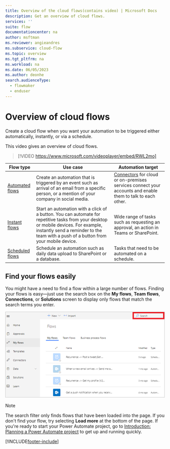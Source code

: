 ```yaml
---
title: Overview of the cloud flows(contains video) | Microsoft Docs
description: Get an overview of cloud flows.
services: ''
suite: flow
documentationcenter: na
author: msftman
ms.reviewer: angieandres
ms.subservice: cloud-flow
ms.topic: overview
ms.tgt_pltfrm: na
ms.workload: na
ms.date: 06/05/2023
ms.author: deonhe
search.audienceType: 
  - flowmaker
  - enduser
---
```

# Overview of cloud flows

Create a cloud flow when you want your automation to be triggered either automatically, instantly, or via a schedule.

This video gives an overview of cloud flows.

>[!VIDEO https://www.microsoft.com/videoplayer/embed/RWL2mo]

| **Flow type**     | **Use case**         | **Automation target**          |
|-------------------|----------------------|----------------------|
| [Automated flows](get-started-logic-flow.md)                 | Create an automation that is triggered by an event such as arrival of an email from a specific person, or a mention of your company in social media.| [Connectors](/connectors/) for cloud or on-premises services connect your accounts and enable them to talk to each other. |
| [Instant flows](./mobile/mobile-create-flow.md)              | Start an automation with a click of a button. You can automate for repetitive tasks from your desktop or mobile devices. For example, instantly send a reminder to the team with a push of a button from your mobile device.                      |     Wide range of tasks such as requesting an approval, an action in Teams or SharePoint.       |
| [Scheduled flows](run-scheduled-tasks.md)                    | Schedule an automation such as daily data upload to SharePoint or a database.             |Tasks that need to be automated on a schedule. |

## Find your flows easily

You might have a need to find a flow within a large number of flows. Finding your flows is easy&mdash;just use the search box on the **My flows**, **Team flows**, **Connections**, or **Solutions** screen to display only flows that match the search terms you enter.

![Filter or search flows.](media/overview-cloud/filter-search-box.png)
 
> [!NOTE]
> The search filter only finds flows that have been loaded into the page. If you don't find your flow, try selecting **Load more** at the bottom of the page.
If you're ready to start your Power Automate project, go to [Introduction: Planning a Power Automate project](./guidance/planning/introduction.md) to get up and running quickly.


[!INCLUDE[footer-include](includes/footer-banner.md)]

